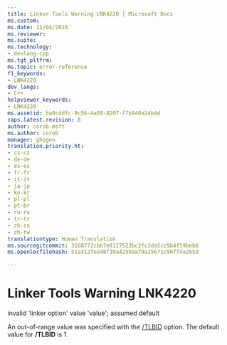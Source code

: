 ```yaml
---
title: Linker Tools Warning LNK4220 | Microsoft Docs
ms.custom: 
ms.date: 11/04/2016
ms.reviewer: 
ms.suite: 
ms.technology:
- devlang-cpp
ms.tgt_pltfrm: 
ms.topic: error-reference
f1_keywords:
- LNK4220
dev_langs:
- C++
helpviewer_keywords:
- LNK4220
ms.assetid: ba0cddfc-9c56-4a09-8207-f7b840a24b4d
caps.latest.revision: 8
author: corob-msft
ms.author: corob
manager: ghogen
translation.priority.ht:
- cs-cz
- de-de
- es-es
- fr-fr
- it-it
- ja-jp
- ko-kr
- pl-pl
- pt-br
- ru-ru
- tr-tr
- zh-cn
- zh-tw
translationtype: Human Translation
ms.sourcegitcommit: 3168772cbb7e8127523bc2fc2da5cc9b4f59beb8
ms.openlocfilehash: 51a312fee48f39a425b9a79a25671c96ff4a265d

---
```

# Linker Tools Warning LNK4220
invalid 'linker option' value 'value'; assumed default  
  
 An out-of-range value was specified with the [/TLBID](../../build/reference/tlbid-specify-resource-id-for-typelib.md) option. The default value for **/TLBID** is 1.


<!--HONumber=Jan17_HO2-->


